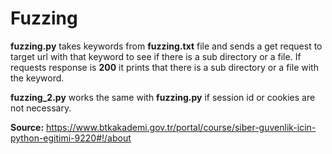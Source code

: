 # Fuzzing

**fuzzing.py** takes keywords from **fuzzing.txt** file and sends a get request to target url with that keyword to see if there is a sub directory or a file. If requests response is **200** it prints that there is a sub directory or a file with the keyword.

**fuzzing_2.py** works the same with **fuzzing.py** if session id or cookies are not necessary.

**Source:** https://www.btkakademi.gov.tr/portal/course/siber-guvenlik-icin-python-egitimi-9220#!/about

